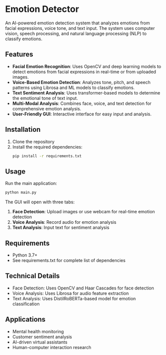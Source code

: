 # Emotion Detector

An AI-powered emotion detection system that analyzes emotions from facial expressions, voice tone, and text input. The system uses computer vision, speech processing, and natural language processing (NLP) to classify emotions.

## Features

- **Facial Emotion Recognition**: Uses OpenCV and deep learning models to detect emotions from facial expressions in real-time or from uploaded images.
- **Voice-Based Emotion Detection**: Analyzes tone, pitch, and speech patterns using Librosa and ML models to classify emotions.
- **Text Sentiment Analysis**: Uses transformer-based models to determine the emotional tone of text input.
- **Multi-Modal Analysis**: Combines face, voice, and text detection for comprehensive emotion analysis.
- **User-Friendly GUI**: Interactive interface for easy input and analysis.

## Installation

1. Clone the repository
2. Install the required dependencies:
   ```bash
   pip install -r requirements.txt
   ```

## Usage

Run the main application:
```bash
python main.py
```

The GUI will open with three tabs:
1. **Face Detection**: Upload images or use webcam for real-time emotion detection
2. **Voice Analysis**: Record audio for emotion analysis
3. **Text Analysis**: Input text for sentiment analysis

## Requirements

- Python 3.7+
- See requirements.txt for complete list of dependencies

## Technical Details

- Face Detection: Uses OpenCV and Haar Cascades for face detection
- Voice Analysis: Uses Librosa for audio feature extraction
- Text Analysis: Uses DistilRoBERTa-based model for emotion classification

## Applications

- Mental health monitoring
- Customer sentiment analysis
- AI-driven virtual assistants
- Human-computer interaction research
